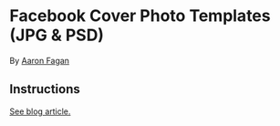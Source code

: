 # Facebook Cover Photo Templates (JPG & PSD)
By [Aaron Fagan](https://www.aaronfagan.ca/)

## Instructions
[See blog article.](https://www.aaronfagan.ca/blog/2015/facebook-cover-photo-templates-jpg-psd/)
